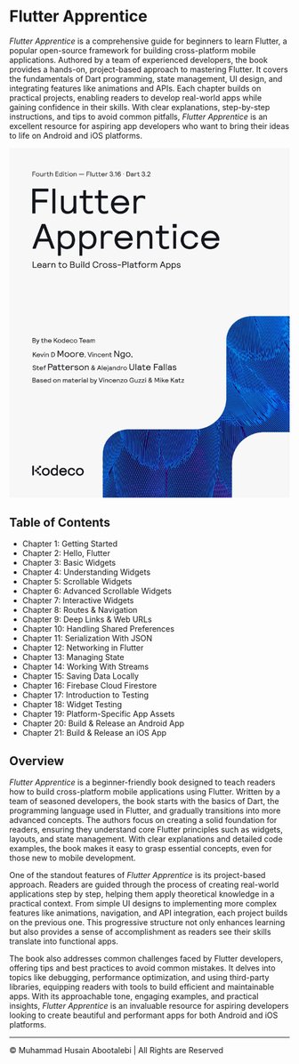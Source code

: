 <!-- ©©©©©©©©©©©©©©©©©©©©©©©© All Rights Are Reserved By Muhammad Husain Abootalebi ©©©©©©©©©©©©©©©©©©©©©©©©©©©©©©©©©© -->

# Flutter Apprentice

*Flutter Apprentice* is a comprehensive guide for beginners to learn Flutter, a popular open-source framework for building cross-platform mobile applications. Authored by a team of experienced developers, the book provides a hands-on, project-based approach to mastering Flutter. It covers the fundamentals of Dart programming, state management, UI design, and integrating features like animations and APIs. Each chapter builds on practical projects, enabling readers to develop real-world apps while gaining confidence in their skills. With clear explanations, step-by-step instructions, and tips to avoid common pitfalls, *Flutter Apprentice* is an excellent resource for aspiring app developers who want to bring their ideas to life on Android and iOS platforms.

![Flutter Apprentice](../../assets/Books/Book%20Covers/1%20-%20Flutter%20Apprentice.webp)

## Table of Contents

- Chapter 1: Getting Started
- Chapter 2: Hello, Flutter
- Chapter 3: Basic Widgets
- Chapter 4: Understanding Widgets
- Chapter 5: Scrollable Widgets
- Chapter 6: Advanced Scrollable Widgets
- Chapter 7: Interactive Widgets
- Chapter 8: Routes & Navigation
- Chapter 9: Deep Links & Web URLs
- Chapter 10: Handling Shared Preferences
- Chapter 11: Serialization With JSON
- Chapter 12: Networking in Flutter
- Chapter 13: Managing State
- Chapter 14: Working With Streams
- Chapter 15: Saving Data Locally
- Chapter 16: Firebase Cloud Firestore
- Chapter 17: Introduction to Testing
- Chapter 18: Widget Testing
- Chapter 19: Platform-Specific App Assets
- Chapter 20: Build & Release an Android App
- Chapter 21: Build & Release an iOS App

## Overview

*Flutter Apprentice* is a beginner-friendly book designed to teach readers how to build cross-platform mobile applications using Flutter. Written by a team of seasoned developers, the book starts with the basics of Dart, the programming language used in Flutter, and gradually transitions into more advanced concepts. The authors focus on creating a solid foundation for readers, ensuring they understand core Flutter principles such as widgets, layouts, and state management. With clear explanations and detailed code examples, the book makes it easy to grasp essential concepts, even for those new to mobile development.  

One of the standout features of *Flutter Apprentice* is its project-based approach. Readers are guided through the process of creating real-world applications step by step, helping them apply theoretical knowledge in a practical context. From simple UI designs to implementing more complex features like animations, navigation, and API integration, each project builds on the previous one. This progressive structure not only enhances learning but also provides a sense of accomplishment as readers see their skills translate into functional apps.  

The book also addresses common challenges faced by Flutter developers, offering tips and best practices to avoid common mistakes. It delves into topics like debugging, performance optimization, and using third-party libraries, equipping readers with tools to build efficient and maintainable apps. With its approachable tone, engaging examples, and practical insights, *Flutter Apprentice* is an invaluable resource for aspiring developers looking to create beautiful and performant apps for both Android and iOS platforms.

---

© Muhammad Husain Abootalebi | All Rights are Reserved

<!-- ©©©©©©©©©©©©©©©©©©©©©©©© All Rights Are Reserved By Muhammad Husain Abootalebi ©©©©©©©©©©©©©©©©©©©©©©©©©©©©©©©©©© -->
